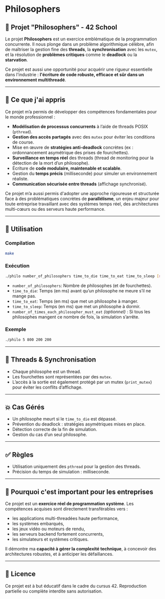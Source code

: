 # Philosophers

## 🧠 Projet "Philosophers" - 42 School

Le projet **Philosophers** est un exercice emblématique de la programmation concurrente. Il nous plonge dans un problème algorithmique célèbre, afin de maîtriser la gestion fine des **threads**, la **synchronisation** avec les `mutex`, et la résolution de **problèmes critiques** comme le **deadlock** ou la **starvation**.

Ce projet est aussi une opportunité pour acquérir une rigueur essentielle dans l'industrie : **l'écriture de code robuste, efficace et sûr dans un environnement multithreadé**.

---

## 🔩 Ce que j'ai appris

Ce projet m’a permis de développer des compétences fondamentales pour le monde professionnel :

- **Modélisation de processus concurrents** à l’aide de threads POSIX (`pthread`).
- **Gestion des accès partagés** avec des `mutex` pour éviter les conditions de course.
- Mise en œuvre de **stratégies anti-deadlock** concrètes (ex : ordonnancement asymétrique des prises de fourchettes).
- **Surveillance en temps réel** des threads (thread de monitoring pour la détection de la mort d’un philosophe).
- Écriture de **code modulaire, maintenable et scalable**.
- Gestion du **temps précis** (milliseconde) pour simuler un environnement réaliste.
- **Communication sécurisée entre threads** (affichage synchronisé).

Ce projet m’a aussi permis d'adopter une approche rigoureuse et structurée face à des problématiques concrètes de **parallélisme**, un enjeu majeur pour toute entreprise travaillant avec des systèmes temps réel, des architectures multi-cœurs ou des serveurs haute performance.

---

## 🔧 Utilisation

### Compilation

```bash
make
```

### Exécution

```bash
./philo number_of_philosophers time_to_die time_to_eat time_to_sleep [number_of_times_each_philosopher_must_eat]
```

- `number_of_philosophers`: Nombre de philosophes (et de fourchettes).
- `time_to_die`: Temps (en ms) avant qu’un philosophe ne meure s’il ne mange pas.
- `time_to_eat`: Temps (en ms) que met un philosophe à manger.
- `time_to_sleep`: Temps (en ms) que met un philosophe à dormir.
- `number_of_times_each_philosopher_must_eat` *(optionnel)* : Si tous les philosophes mangent ce nombre de fois, la simulation s’arrête.

### Exemple

```bash
./philo 5 800 200 200
```

---

## 🧵 Threads & Synchronisation

- Chaque philosophe est un thread.
- Les fourchettes sont représentées par des `mutex`.
- L’accès à la sortie est également protégé par un mutex (`print_mutex`) pour éviter les conflits d’affichage.

---

## 💥 Cas Gérés

- Un philosophe meurt si le `time_to_die` est dépassé.
- Prévention du deadlock : stratégies asymétriques mises en place.
- Détection correcte de la fin de simulation.
- Gestion du cas d’un seul philosophe.

---

## ✅ Règles

- Utilisation uniquement des `pthread` pour la gestion des threads.
- Précision du temps de simulation : milliseconde.

---

## 🧠 Pourquoi c'est important pour les entreprises

Ce projet est un **exercice réel de programmation système**. Les compétences acquises sont directement transférables vers :

- les applications multi-threadées haute performance,
- les systèmes embarqués,
- les jeux vidéo ou moteurs de rendu,
- les serveurs backend fortement concurrents,
- les simulateurs et systèmes critiques.

Il démontre ma **capacité à gérer la complexité technique**, à concevoir des architectures robustes, et à anticiper les défaillances.

---

## 📜 Licence

Ce projet est à but éducatif dans le cadre du cursus 42. Reproduction partielle ou complète interdite sans autorisation.

